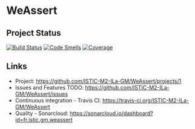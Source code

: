 # WeAssert

## Project Status

[![Build Status](https://travis-ci.org/ISTIC-M2-ILa-GM/WeAssert.svg?branch=dev)](https://travis-ci.org/ISTIC-M2-ILa-GM/WeAssert)
[![Code Smells](https://sonarcloud.io/api/project_badges/measure?project=fr.istic.gm.weassert&metric=code_smells)](https://sonarcloud.io/dashboard?id=fr.istic.gm.weassert)
[![Coverage](https://sonarcloud.io/api/project_badges/measure?project=fr.istic.gm.weassert&metric=coverage)](https://sonarcloud.io/dashboard?id=fr.istic.gm.weassert)

## Links

* Project: https://github.com/ISTIC-M2-ILa-GM/WeAssert/projects/1
* Issues and Features TODO: https://github.com/ISTIC-M2-ILa-GM/WeAssert/issues
* Continuous integration - Travis CI: https://travis-ci.org/ISTIC-M2-ILa-GM/WeAssert
* Quality - Sonarcloud: https://sonarcloud.io/dashboard?id=fr.istic.gm.weassert